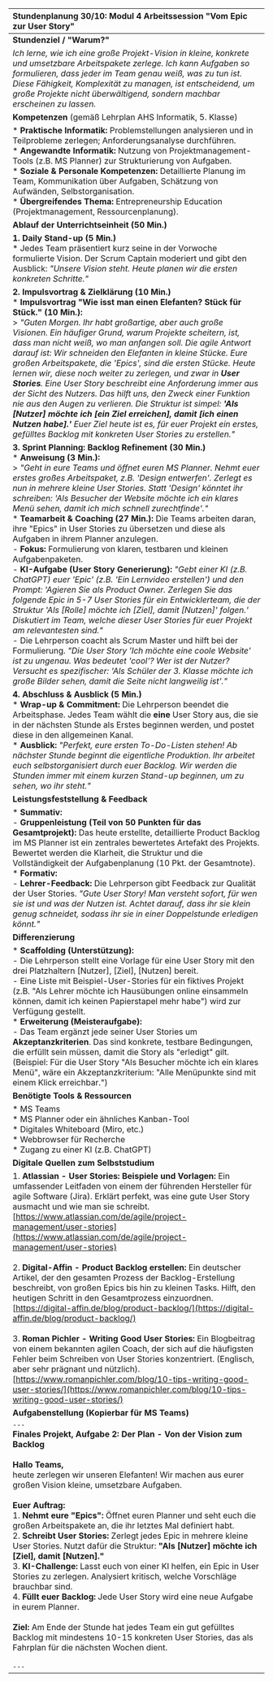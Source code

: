 | Stundenplanung 30/10: Modul 4 Arbeitssession "Vom Epic zur User Story" |
| :--- |
| **Stundenziel / "Warum?"** |
| *Ich lerne, wie ich eine große Projekt-Vision in kleine, konkrete und umsetzbare Arbeitspakete zerlege. Ich kann Aufgaben so formulieren, dass jeder im Team genau weiß, was zu tun ist. Diese Fähigkeit, Komplexität zu managen, ist entscheidend, um große Projekte nicht überwältigend, sondern machbar erscheinen zu lassen.* |
| **Kompetenzen** (gemäß Lehrplan AHS Informatik, 5. Klasse) |
| *   **Praktische Informatik:** Problemstellungen analysieren und in Teilprobleme zerlegen; Anforderungsanalyse durchführen. <br> *   **Angewandte Informatik:** Nutzung von Projektmanagement-Tools (z.B. MS Planner) zur Strukturierung von Aufgaben. <br> *   **Soziale & Personale Kompetenzen:** Detaillierte Planung im Team, Kommunikation über Aufgaben, Schätzung von Aufwänden, Selbstorganisation. <br> *   **Übergreifendes Thema:** Entrepreneurship Education (Projektmanagement, Ressourcenplanung). |
| **Ablauf der Unterrichtseinheit (50 Min.)** |
| **1. Daily Stand-up (5 Min.)** <br> *   Jedes Team präsentiert kurz seine in der Vorwoche formulierte Vision. Der Scrum Captain moderiert und gibt den Ausblick: *"Unsere Vision steht. Heute planen wir die ersten konkreten Schritte."* |
| **2. Impulsvortrag & Zielklärung (10 Min.)** <br> *   **Impulsvortrag "Wie isst man einen Elefanten? Stück für Stück." (10 Min.):** <br>> *"Guten Morgen. Ihr habt großartige, aber auch große Visionen. Ein häufiger Grund, warum Projekte scheitern, ist, dass man nicht weiß, wo man anfangen soll. Die agile Antwort darauf ist: Wir schneiden den Elefanten in kleine Stücke. Eure großen Arbeitspakete, die 'Epics', sind die ersten Stücke. Heute lernen wir, diese noch weiter zu zerlegen, und zwar in **User Stories**. Eine User Story beschreibt eine Anforderung immer aus der Sicht des Nutzers. Das hilft uns, den Zweck einer Funktion nie aus den Augen zu verlieren. Die Struktur ist simpel: **'Als [Nutzer] möchte ich [ein Ziel erreichen], damit [ich einen Nutzen habe].'** Euer Ziel heute ist es, für euer Projekt ein erstes, gefülltes Backlog mit konkreten User Stories zu erstellen."* |
| **3. Sprint Planning: Backlog Refinement (30 Min.)** <br> *   **Anweisung (3 Min.):** <br>> *"Geht in eure Teams und öffnet euren MS Planner. Nehmt euer erstes großes Arbeitspaket, z.B. 'Design entwerfen'. Zerlegt es nun in mehrere kleine User Stories. Statt 'Design' könntet ihr schreiben: 'Als Besucher der Website möchte ich ein klares Menü sehen, damit ich mich schnell zurechtfinde'."* <br> *   **Teamarbeit & Coaching (27 Min.):** Die Teams arbeiten daran, ihre "Epics" in User Stories zu übersetzen und diese als Aufgaben in ihrem Planner anzulegen. <br> - **Fokus:** Formulierung von klaren, testbaren und kleinen Aufgabenpaketen. <br> - **KI-Aufgabe (User Story Generierung):** *"Gebt einer KI (z.B. ChatGPT) euer 'Epic' (z.B. 'Ein Lernvideo erstellen') und den Prompt: 'Agieren Sie als Product Owner. Zerlegen Sie das folgende Epic in 5-7 User Stories für ein Entwicklerteam, die der Struktur 'Als [Rolle] möchte ich [Ziel], damit [Nutzen]' folgen.' Diskutiert im Team, welche dieser User Stories für euer Projekt am relevantesten sind."* <br> - Die Lehrperson coacht als Scrum Master und hilft bei der Formulierung. *"Die User Story 'Ich möchte eine coole Website' ist zu ungenau. Was bedeutet 'cool'? Wer ist der Nutzer? Versucht es spezifischer: 'Als Schüler der 3. Klasse möchte ich große Bilder sehen, damit die Seite nicht langweilig ist'."* |
| **4. Abschluss & Ausblick (5 Min.)** <br> *   **Wrap-up & Commitment:** Die Lehrperson beendet die Arbeitsphase. Jedes Team wählt die **eine** User Story aus, die sie in der nächsten Stunde als Erstes beginnen werden, und postet diese in den allgemeinen Kanal. <br> *   **Ausblick:** *"Perfekt, eure ersten To-Do-Listen stehen! Ab nächster Stunde beginnt die eigentliche Produktion. Ihr arbeitet euch selbstorganisiert durch euer Backlog. Wir werden die Stunden immer mit einem kurzen Stand-up beginnen, um zu sehen, wo ihr steht."* |
| **Leistungsfeststellung & Feedback** |
| *   **Summativ:** <br> - **Gruppenleistung (Teil von 50 Punkten für das Gesamtprojekt):** Das heute erstellte, detaillierte Product Backlog im MS Planner ist ein zentrales bewertetes Artefakt des Projekts. Bewertet werden die Klarheit, die Struktur und die Vollständigkeit der Aufgabenplanung (10 Pkt. der Gesamtnote). <br> *   **Formativ:** <br> - **Lehrer-Feedback:** Die Lehrperson gibt Feedback zur Qualität der User Stories. *"Gute User Story! Man versteht sofort, für wen sie ist und was der Nutzen ist. Achtet darauf, dass ihr sie klein genug schneidet, sodass ihr sie in einer Doppelstunde erledigen könnt."* |
| **Differenzierung** |
| *   **Scaffolding (Unterstützung):** <br> - Die Lehrperson stellt eine Vorlage für eine User Story mit den drei Platzhaltern [Nutzer], [Ziel], [Nutzen] bereit. <br> - Eine Liste mit Beispiel-User-Stories für ein fiktives Projekt (z.B. "Als Lehrer möchte ich Hausübungen online einsammeln können, damit ich keinen Papierstapel mehr habe") wird zur Verfügung gestellt. <br> *   **Erweiterung (Meisteraufgabe):** <br> - Das Team ergänzt jede seiner User Stories um **Akzeptanzkriterien**. Das sind konkrete, testbare Bedingungen, die erfüllt sein müssen, damit die Story als "erledigt" gilt. (Beispiel: Für die User Story "Als Besucher möchte ich ein klares Menü", wäre ein Akzeptanzkriterium: "Alle Menüpunkte sind mit einem Klick erreichbar.") |
| **Benötigte Tools & Ressourcen** |
| *   MS Teams <br> *   MS Planner oder ein ähnliches Kanban-Tool <br> *   Digitales Whiteboard (Miro, etc.) <br> *   Webbrowser für Recherche <br> *   Zugang zu einer KI (z.B. ChatGPT) |
| **Digitale Quellen zum Selbststudium** |
| 1. **Atlassian - User Stories: Beispiele und Vorlagen:** Ein umfassender Leitfaden von einem der führenden Hersteller für agile Software (Jira). Erklärt perfekt, was eine gute User Story ausmacht und wie man sie schreibt. <br>[https://www.atlassian.com/de/agile/project-management/user-stories](https://www.atlassian.com/de/agile/project-management/user-stories) <br><br> 2. **Digital-Affin - Product Backlog erstellen:** Ein deutscher Artikel, der den gesamten Prozess der Backlog-Erstellung beschreibt, von großen Epics bis hin zu kleinen Tasks. Hilft, den heutigen Schritt in den Gesamtprozess einzuordnen. <br>[https://digital-affin.de/blog/product-backlog/](https://digital-affin.de/blog/product-backlog/) <br><br> 3. **Roman Pichler - Writing Good User Stories:** Ein Blogbeitrag von einem bekannten agilen Coach, der sich auf die häufigsten Fehler beim Schreiben von User Stories konzentriert. (Englisch, aber sehr prägnant und nützlich). <br>[https://www.romanpichler.com/blog/10-tips-writing-good-user-stories/](https://www.romanpichler.com/blog/10-tips-writing-good-user-stories/) |
| **Aufgabenstellung (Kopierbar für MS Teams)** |
| `---` <br> **Finales Projekt, Aufgabe 2: Der Plan - Von der Vision zum Backlog** <br><br> **Hallo Teams,** <br> heute zerlegen wir unseren Elefanten! Wir machen aus eurer großen Vision kleine, umsetzbare Aufgaben. <br><br> **Euer Auftrag:** <br> 1. **Nehmt eure "Epics":** Öffnet euren Planner und seht euch die großen Arbeitspakete an, die ihr letztes Mal definiert habt. <br> 2. **Schreibt User Stories:** Zerlegt jedes Epic in mehrere kleine User Stories. Nutzt dafür die Struktur: **"Als [Nutzer] möchte ich [Ziel], damit [Nutzen]."** <br> 3. **KI-Challenge:** Lasst euch von einer KI helfen, ein Epic in User Stories zu zerlegen. Analysiert kritisch, welche Vorschläge brauchbar sind. <br> 4. **Füllt euer Backlog:** Jede User Story wird eine neue Aufgabe in eurem Planner. <br><br> **Ziel:** Am Ende der Stunde hat jedes Team ein gut gefülltes Backlog mit mindestens 10-15 konkreten User Stories, das als Fahrplan für die nächsten Wochen dient. <br><br> `---` |

